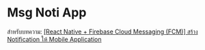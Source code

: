 # Msg Noti App

สำหรับบทความ: [[React Native + Firebase Cloud Messaging (FCM)] สร้าง Notification ให้ Mobile Application](https://medium.com/@jedsadasaengow)
